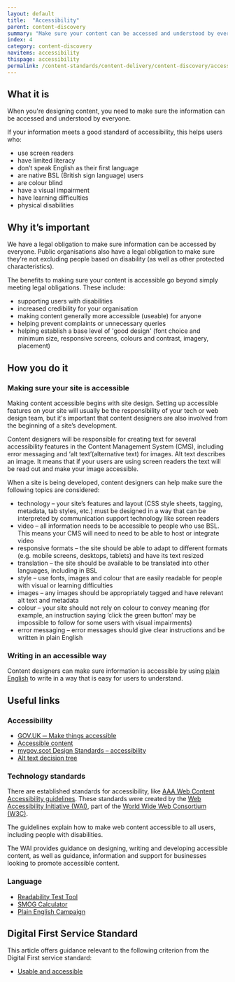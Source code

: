 ```yaml
---
layout: default
title:  "Accessibility"
parent: content-discovery
summary: "Make sure your content can be accessed and understood by everyone who needs it."
index: 4
category: content-discovery
navitems: accessibility
thispage: accessibility
permalink: /content-standards/content-delivery/content-discovery/accessibility/
---
```


## What it is

When you're designing content, you need to make sure the information can be accessed and understood by everyone.

If your information meets a good standard of accessibility, this helps users who:

* use screen readers
* have limited literacy
* don’t speak English as their first language
* are native BSL (British sign language) users
* are colour blind
* have a visual impairment
* have learning difficulties
* physical disabilities

## Why it’s important

We have a legal obligation to make sure information can be accessed by everyone. Public organisations also have a legal obligation to make sure they're not excluding people based on disability (as well as other protected characteristics).

The benefits to making sure your content is accessible go beyond simply meeting legal obligations. These include:

* supporting users with disabilities
* increased credibility for your organisation
* making content generally more accessible (useable) for anyone
* helping prevent complaints or unnecessary queries
* helping establish a base level of 'good design' (font choice and minimum size, responsive screens, colours and contrast, imagery, placement)

## How you do it

### Making sure your site is accessible
Making content accessible begins with site design. Setting up accessible features on your site will usually be the responsibility of your tech or web design team, but it's important that content designers are also involved from the beginning of a site’s development.

Content designers will be responsible for creating text for several accessibility features in the Content Management System (CMS), including error messaging and ‘alt text’(alternative text) for images. Alt text describes an image. It means that if your users are using screen readers the text will be read out and make your image accessible.

When a site is being developed, content designers can help make sure the following topics are considered:

* technology – your site’s features and layout (CSS style sheets, tagging, metadata, tab styles, etc.) must be designed in a way that can be interpreted by communication support technology like screen readers
* video – all information needs to be accessible to people who use BSL. This means your CMS will need to need to be able to host or integrate video
* responsive formats – the site should be able to adapt to different formats (e.g. mobile screens, desktops, tablets) and have its text resized
* translation – the site should be available to be translated into other languages, including in BSL
* style – use fonts, images and colour that are easily readable for people with visual or learning difficulties
* images – any images should be appropriately tagged and have relevant alt text and metadata
* colour – your site should not rely on colour to convey meaning (for example, an instruction saying ‘click the green button’ may be impossible to follow for some users with visual impairments)
* error messaging – error messages should give clear instructions and be written in plain English

### Writing in an accessible way

Content designers can make sure information is accessible by using [plain English](/content-standards/content-delivery/creating-content/readability/) to write in a way that is easy for users to understand.

## Useful links

### Accessibility

* [GOV.UK ─ Make things accessible](https://www.gov.uk/guidance/make-things-accessible)
* [Accessible content](https://www.gov.uk/guidance/content-design/planning-content#accessibility)
* [mygov.scot Design Standards – accessibility](/design-standards/accessibility/)
* [Alt text decision tree](https://www.w3.org/WAI/tutorials/images/decision-tree/)

### Technology standards

There are established standards for accessibility, like [AAA Web Content Accessibility guidelines](http://www.w3.org/TR/WCAG10/). These standards were created by the [Web Accessibility Initiative (WAI)](http://www.w3.org/WAI/), part of the [World Wide Web Consortium (W3C)](http://www.w3.org/).

The guidelines explain how to make web content accessible to all users, including people with disabilities.

The WAI provides guidance on designing, writing and developing accessible content, as well as guidance, information and support for businesses looking to promote accessible content.

### Language

* [Readability Test Tool](https://www.webpagefx.com/tools/read-able/)
* [SMOG Calculator](http://www.learningandwork.org.uk/SMOG-calculator/smogcalc.php?redirectedfrom=niace)
* [Plain English Campaign](http://www.plainenglish.co.uk/)

## Digital First Service Standard

This article offers guidance relevant to the following criterion from the Digital First service standard:
* [Usable and accessible](/criterion/usable-and-accessible/)

